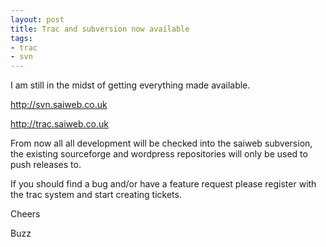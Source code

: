 ```yaml
--- 
layout: post
title: Trac and subversion now available
tags: 
- trac
- svn
---
```

I am still in the midst of getting everything made available.

<a href=" http://svn.saiweb.co.uk">
http://svn.saiweb.co.uk</a>

<a href="http://trac.saiweb.co.uk">http://trac.saiweb.co.uk</a>

From now all all development will be checked into the saiweb subversion, the existing sourceforge and wordpress repositories will only be used to push releases to.

If you should find a bug and/or have a feature request please register with the trac system and start creating tickets.

Cheers


Buzz
